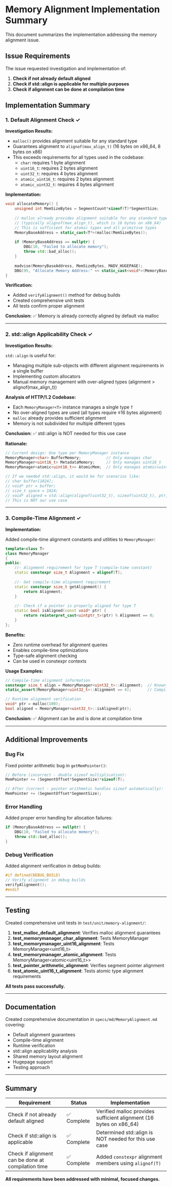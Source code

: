 # Memory Alignment Implementation Summary

This document summarizes the implementation addressing the memory alignment issue.

## Issue Requirements

The issue requested investigation and implementation of:

1. **Check if not already default aligned**
2. **Check if std::align is applicable for multiple purposes**
3. **Check if alignment can be done at compilation time**

## Implementation Summary

### 1. Default Alignment Check ✓

**Investigation Results:**
- `malloc()` provides alignment suitable for any standard type
- Guarantees alignment to `alignof(max_align_t)` (16 bytes on x86_64, 8 bytes on x86)
- This exceeds requirements for all types used in the codebase:
  - `char`: requires 1 byte alignment
  - `uint16_t`: requires 2 bytes alignment
  - `uint32_t`: requires 4 bytes alignment
  - `atomic_uint16_t`: requires 2 bytes alignment
  - `atomic_uint32_t`: requires 4 bytes alignment

**Implementation:**
```cpp
void allocateMemory() {
    unsigned int MemSizeBytes = SegmentCount*sizeof(T)*SegmentSize;
    
    // malloc already provides alignment suitable for any standard type
    // (typically alignof(max_align_t), which is 16 bytes on x86_64)
    // This is sufficient for atomic types and all primitive types
    MemoryBaseAddress = static_cast<T*>(malloc(MemSizeBytes));
    
    if (MemoryBaseAddress == nullptr) {
        DBG(10, "Failed to allocate memory");
        throw std::bad_alloc();
    }
    
    madvise(MemoryBaseAddress, MemSizeBytes, MADV_HUGEPAGE);
    DBG(95, "Allocate Memory Address:" << static_cast<void*>(MemoryBaseAddress));
}
```

**Verification:**
- Added `verifyAlignment()` method for debug builds
- Created comprehensive unit tests
- All tests confirm proper alignment

**Conclusion:** ✅ Memory is already correctly aligned by default via malloc

---

### 2. std::align Applicability Check ✓

**Investigation Results:**

`std::align` is useful for:
- Managing multiple sub-objects with different alignment requirements in a single buffer
- Implementing custom allocators
- Manual memory management with over-aligned types (alignment > alignof(max_align_t))

**Analysis of HTTP/1.2 Codebase:**
- Each `MemoryManager<T>` instance manages a single type `T`
- No over-aligned types are used (all types require ≤16 bytes alignment)
- `malloc` already provides sufficient alignment
- Memory is not subdivided for multiple different types

**Conclusion:** ✅ std::align is NOT needed for this use case

**Rationale:**
```cpp
// Current design: One type per MemoryManager instance
MemoryManager<char> BufferMemory;           // Only manages char
MemoryManager<uint16_t> MetadataMemory;     // Only manages uint16_t
MemoryManager<atomic<uint16_t>> AtomicMem;  // Only manages atomic<uint16_t>

// If we needed std::align, it would be for scenarios like:
// char buffer[1024];
// void* ptr = buffer;
// size_t space = 1024;
// void* aligned = std::align(alignof(uint32_t), sizeof(uint32_t), ptr, space);
// This is NOT our use case
```

---

### 3. Compile-Time Alignment ✓

**Implementation:**

Added compile-time alignment constants and utilities to `MemoryManager`:

```cpp
template<class T>
class MemoryManager
{
public:
    //- Alignment requirement for type T (compile-time constant)
    static constexpr size_t Alignment = alignof(T);
    
    //- Get compile-time alignment requirement
    static constexpr size_t getAlignment() {
        return Alignment;
    }
    
    //- Check if a pointer is properly aligned for type T
    static bool isAligned(const void* ptr) {
        return reinterpret_cast<uintptr_t>(ptr) % Alignment == 0;
    }
};
```

**Benefits:**
- Zero runtime overhead for alignment queries
- Enables compile-time optimizations
- Type-safe alignment checking
- Can be used in constexpr contexts

**Usage Examples:**
```cpp
// Compile-time alignment information
constexpr size_t align = MemoryManager<uint32_t>::Alignment;  // Known at compile-time
static_assert(MemoryManager<uint32_t>::Alignment == 4);       // Compile-time assertion

// Runtime alignment verification
void* ptr = malloc(100);
bool aligned = MemoryManager<uint32_t>::isAligned(ptr);
```

**Conclusion:** ✅ Alignment can be and is done at compilation time

---

## Additional Improvements

### Bug Fix
Fixed pointer arithmetic bug in `getMemPointer()`:
```cpp
// Before (incorrect - double sizeof multiplication):
MemPointer += (SegmentOffset*SegmentSize)*sizeof(T);

// After (correct - pointer arithmetic handles sizeof automatically):
MemPointer += (SegmentOffset*SegmentSize);
```

### Error Handling
Added proper error handling for allocation failures:
```cpp
if (MemoryBaseAddress == nullptr) {
    DBG(10, "Failed to allocate memory");
    throw std::bad_alloc();
}
```

### Debug Verification
Added alignment verification in debug builds:
```cpp
#if defined(DEBUG_BUILD)
// Verify alignment in debug builds
verifyAlignment();
#endif
```

---

## Testing

Created comprehensive unit tests in `test/unit/memory-alignment/`:

1. **test_malloc_default_alignment**: Verifies malloc alignment guarantees
2. **test_memorymanager_char_alignment**: Tests MemoryManager<char>
3. **test_memorymanager_uint16_alignment**: Tests MemoryManager<uint16_t>
4. **test_memorymanager_atomic_alignment**: Tests MemoryManager<atomic<uint16_t>>
5. **test_pointer_arithmetic_alignment**: Verifies segment pointer alignment
6. **test_atomic_uint16_t_alignment**: Tests atomic type alignment requirements

**All tests pass successfully.**

---

## Documentation

Created comprehensive documentation in `specs/md/MemoryAlignment.md` covering:
- Default alignment guarantees
- Compile-time alignment
- Runtime verification
- std::align applicability analysis
- Shared memory layout alignment
- Hugepage support
- Testing approach

---

## Summary

| Requirement | Status | Implementation |
|-------------|--------|----------------|
| Check if not already default aligned | ✅ Complete | Verified malloc provides sufficient alignment (16 bytes on x86_64) |
| Check if std::align is applicable | ✅ Complete | Determined std::align is NOT needed for this use case |
| Check if alignment can be done at compilation time | ✅ Complete | Added `constexpr` alignment members using `alignof(T)` |

**All requirements have been addressed with minimal, focused changes.**
